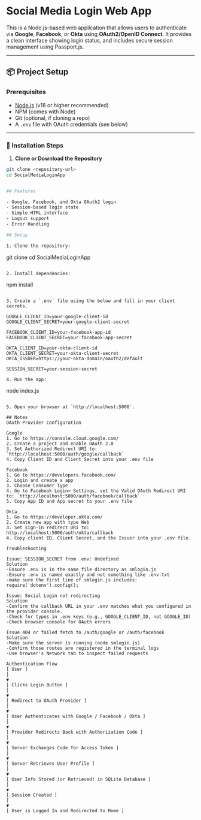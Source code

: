 # Social Media Login Web App

This is a Node.js-based web application that allows users to authenticate via **Google**, **Facebook**, or **Okta** using **OAuth2/OpenID Connect**. It provides a clean interface showing login status, and includes secure session management using Passport.js.

---

## 📦 Project Setup

### Prerequisites
- [Node.js](https://nodejs.org/) (v18 or higher recommended)
- NPM (comes with Node)
- Git (optional, if cloning a repo)
- A `.env` file with OAuth credentials (see below)
---

### 🔧 Installation Steps

1. **Clone or Download the Repository**

```bash
git clone <repository-url>
cd SocialMediaLoginApp


## Features

- Google, Facebook, and Okta OAuth2 login
- Session-based login state
- Simple HTML interface
- Logout support
- Error Handling

## Setup

1. Clone the repository:
   ```
   git clone <your-repo-url>
   cd SocialMediaLoginApp
   ```

2. Install dependencies:
   ```
   npm install
   ```

3. Create a `.env` file using the below and fill in your client secrets.

GOOGLE_CLIENT_ID=your-google-client-id
GOOGLE_CLIENT_SECRET=your-google-client-secret

FACEBOOK_CLIENT_ID=your-facebook-app-id
FACEBOOK_CLIENT_SECRET=your-facebook-app-secret

OKTA_CLIENT_ID=your-okta-client-id
OKTA_CLIENT_SECRET=your-okta-client-secret
OKTA_ISSUER=https://your-okta-domain/oauth2/default

SESSION_SECRET=your-session-secret

4. Run the app:
   ```
   node index.js
   ```

5. Open your browser at `http://localhost:5000`.

## Notes
OAuth Provider Configuration

Google
1. Go to https://console.cloud.google.com/
2. Create a project and enable OAuth 2.0
3. Set Authorized Redirect URI to: `http://localhost:5000/auth/google/callback`
4. Copy Client ID and Client Secret into your .env file

Facebook
1. Go to https://developers.facebook.com/
2. Login and create a app
3. Choose Consumer Type
4. Go to Facebook Login> Settings, set the Valid OAuth Redirect URI to: `http://localhost:5000/auth/facebook/callback`
5. Copy App ID and App secret to your .env file

Okta
1. Go to https://developer.okta.com/
2. Create new app with type Web
3. Set sign-in redirect URI to: http://localhost:5000/auth/okta/callback
4. Copy client ID, Client Secret, and the Issuer into your .env file.

Troubleshooting

Issue: SESSION_SECRET from .env: Undefined
Solution
-Ensure .env is in the same file directory as smlogin.js
-Ensure .env is named exactly and not something like .env.txt
-make sure the first line of smlogin.js includes: require('dotenv').config();

Issue: Social Login not redirecting
Solution
-Confirm the callback URL in your .env matches what you configured in the provider console.
-Check for typos in .env keys (e.g., GOOGLE_CLIENT_ID, not GOOGLE_ID)
-Check browser console for OAuth errors

Issue 404 or failed fetch to /auth/google or /auth/facebook
Solution
-Make sure the server is running (node smlogin.js)
-Confirm those routes are registered in the terminal logs
-Use browser's Network tab to inspect failed requests

Authentication Flow
[ User ]
   │
   ▼
[ Clicks Login Button ]
   │
   ▼
[ Redirect to OAuth Provider ]
   │
   ▼
[ User Authenticates with Google / Facebook / Okta ]
   │
   ▼
[ Provider Redirects Back with Authorization Code ]
   │
   ▼
[ Server Exchanges Code for Access Token ]
   │
   ▼
[ Server Retrieves User Profile ]
   │
   ▼
[ User Info Stored (or Retrieved) in SQLite Database ]
   │
   ▼
[ Session Created ]
   │
   ▼
[ User is Logged In and Redirected to Home ]
